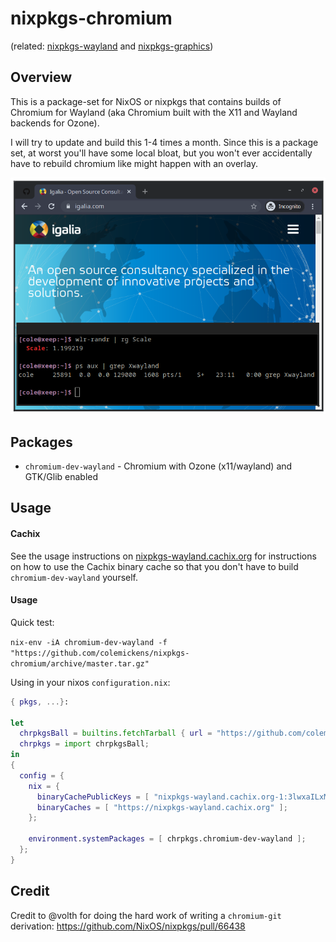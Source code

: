 # nixpkgs-chromium

(related: [nixpkgs-wayland](https://github.com/colemickens/nixpkgs-wayland)
and [nixpkgs-graphics](https://github.com/colemickens/nixpkgs-graphics))

## Overview

This is a package-set for NixOS or nixpkgs that contains builds of Chromium for Wayland (aka Chromium built with the X11 and Wayland backends for Ozone).

I will try to update and build this 1-4 times a month. Since this is a package set, at worst you'll have
some local bloat, but you won't ever accidentally have to rebuild chromium like might happen with an overlay.

<img src="./chromium.png" />

## Packages

 * `chromium-dev-wayland` - Chromium with Ozone (x11/wayland) and GTK/Glib enabled

## Usage

#### Cachix

See the usage instructions on [nixpkgs-wayland.cachix.org](nixpkgs-wayland.cachix.org) for instructions on how to use the Cachix binary cache so that you don't have to build `chromium-dev-wayland` yourself.

#### Usage

Quick test:

```nix-env -iA chromium-dev-wayland -f "https://github.com/colemickens/nixpkgs-chromium/archive/master.tar.gz"```

Using in your nixos `configuration.nix`:

```nix
{ pkgs, ...}:

let
  chrpkgsBall = builtins.fetchTarball { url = "https://github.com/colemickens/nixpkgs-chromium/archive/master.tar.gz"; };
  chrpkgs = import chrpkgsBall;
in
{
  config = {
    nix = {
      binaryCachePublicKeys = [ "nixpkgs-wayland.cachix.org-1:3lwxaILxMRkVhehr5StQprHdEo4IrE8sRho9R9HOLYA=" ];
      binaryCaches = [ "https://nixpkgs-wayland.cachix.org" ];
    };

    environment.systemPackages = [ chrpkgs.chromium-dev-wayland ];
  };
}
```

## Credit

Credit to @volth for doing the hard work of writing a `chromium-git` derivation: https://github.com/NixOS/nixpkgs/pull/66438

